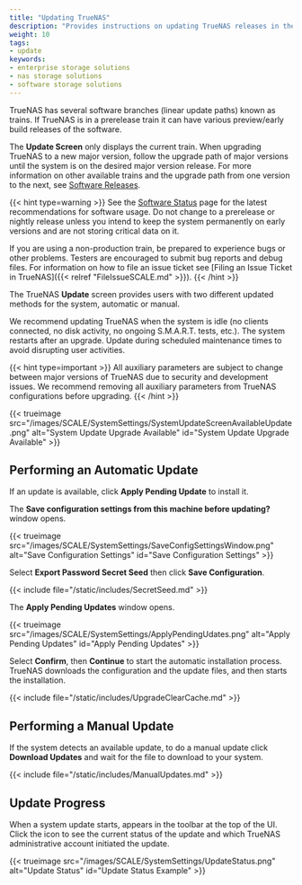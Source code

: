 ```yaml
---
title: "Updating TrueNAS"
description: "Provides instructions on updating TrueNAS releases in the UI."
weight: 10
tags:
- update
keywords:
- enterprise storage solutions
- nas storage solutions
- software storage solutions
---
```


TrueNAS has several software branches (linear update paths) known as trains. If TrueNAS is in a prerelease train it can have various preview/early build releases of the software.

The **Update Screen** only displays the current train.
When upgrading TrueNAS to a new major version, follow the upgrade path of major versions until the system is on the desired major version release.
For more information on other available trains and the upgrade path from one version to the next, see [Software Releases](https://www.truenas.com/docs/truenasupgrades/).

{{< hint type=warning >}}
See the [Software Status](https://www.truenas.com/software-status/) page for the latest recommendations for software usage.
Do not change to a prerelease or nightly release unless you intend to keep the system permanently on early versions and are not storing critical data on it.

If you are using a non-production train, be prepared to experience bugs or other problems.
Testers are encouraged to submit bug reports and debug files.
For information on how to file an issue ticket see [Filing an Issue Ticket in TrueNAS]({{< relref "FileIssueSCALE.md" >}}).
{{< /hint >}}

The TrueNAS **Update** screen provides users with two different updated methods for the system, automatic or manual.

We recommend updating TrueNAS when the system is idle (no clients connected, no disk activity, no ongoing S.M.A.R.T. tests, etc.).
The system restarts after an upgrade.
Update during scheduled maintenance times to avoid disrupting user activities.

{{< hint type=important >}}
All auxiliary parameters are subject to change between major versions of TrueNAS due to security and development issues.
We recommend removing all auxiliary parameters from TrueNAS configurations before upgrading.
{{< /hint >}}

{{< trueimage src="/images/SCALE/SystemSettings/SystemUpdateScreenAvailableUpdate.png" alt="System Update Upgrade Available" id="System Update Upgrade Available" >}}

## Performing an Automatic Update

If an update is available, click **Apply Pending Update** to install it.

The **Save configuration settings from this machine before updating?** window opens.

{{< trueimage src="/images/SCALE/SystemSettings/SaveConfigSettingsWindow.png" alt="Save Configuration Settings" id="Save Configuration Settings" >}}

Select **Export Password Secret Seed** then click **Save Configuration**.

{{< include file="/static/includes/SecretSeed.md" >}}

The **Apply Pending Updates** window opens.

{{< trueimage src="/images/SCALE/SystemSettings/ApplyPendingUdates.png" alt="Apply Pending Updates" id="Apply Pending Updates" >}}

Select **Confirm**, then **Continue** to start the automatic installation process.
TrueNAS downloads the configuration and the update files, and then starts the installation.

{{< include file="/static/includes/UpgradeClearCache.md" >}}

## Performing a Manual Update

If the system detects an available update, to do a manual update click **Download Updates** and wait for the file to download to your system.

{{< include file="/static/includes/ManualUpdates.md" >}}

## Update Progress

When a system update starts, <span class="iconify" data-icon="ic:sharp-system-update-alt" style="font-size:150%;"></span> appears in the toolbar at the top of the UI.
Click the icon to see the current status of the update and which TrueNAS administrative account initiated the update.

{{< trueimage src="/images/SCALE/SystemSettings/UpdateStatus.png" alt="Update Status" id="Update Status Example" >}}
